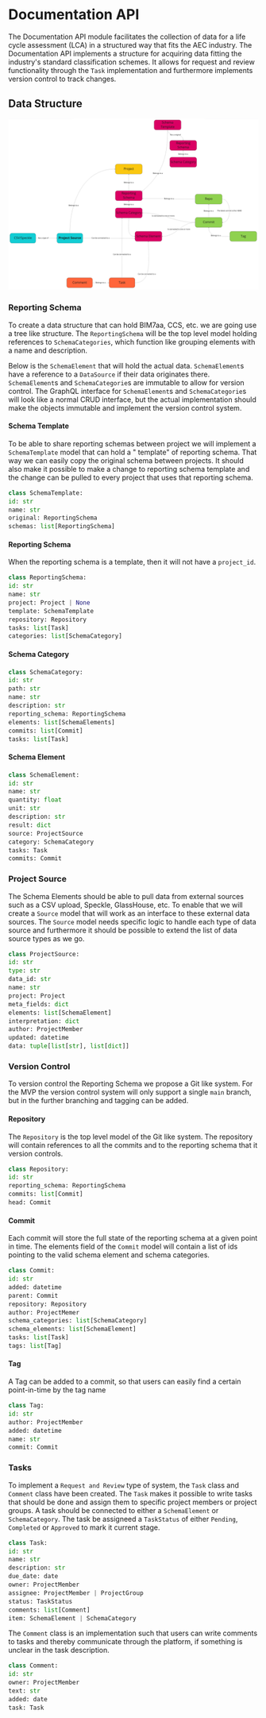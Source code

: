 # Documentation API

The Documentation API module facilitates the collection of data for a life cycle assessment (LCA) in a structured way that
fits the AEC industry.
The Documentation API implements a structure for acquiring data fitting the industry's standard classification
schemes.
It allows for request and review functionality through the `Task` implementation and furthermore implements version
control to track changes.

## Data Structure

![Data Structure](/wiki/documentation-structure.png)

### Reporting Schema

To create a data structure that can hold BIM7aa, CCS, etc. we are going use a tree like structure.
The `ReportingSchema` will be the top level model holding references to `SchemaCategories`, which function like grouping
elements with a name and description.

Below is the `SchemaElement` that will hold the actual data.
`SchemaElement`s have a reference to a `DataSource` if their data originates there.
`SchemaElement`s and `SchemaCategorie`s are immutable to allow for version control.
The GraphQL interface for `SchemaElement`s and `SchemaCategorie`s will look like a normal CRUD interface, but the actual
implementation should make the objects immutable and implement the version control system.

#### Schema Template

To be able to share reporting schemas between project we will implement a `SchemaTemplate` model that can hold a "
template" of reporting schema.
That way we can easily copy the original schema between projects.
It should also make it possible to make a change to reporting schema template and the change can be pulled to every
project that uses that reporting schema.

```python
class SchemaTemplate:
id: str
name: str
original: ReportingSchema
schemas: list[ReportingSchema]
```

#### Reporting Schema

When the reporting schema is a template, then it will not have a `project_id`.

```python
class ReportingSchema:
id: str
name: str
project: Project | None
template: SchemaTemplate
repository: Repository
tasks: list[Task]
categories: list[SchemaCategory]
```

#### Schema Category

```python
class SchemaCategory:
id: str
path: str
name: str
description: str
reporting_schema: ReportingSchema
elements: list[SchemaElements]
commits: list[Commit]
tasks: list[Task]
```

#### Schema Element

```python
class SchemaElement:
id: str
name: str
quantity: float
unit: str
description: str
result: dict
source: ProjectSource
category: SchemaCategory
tasks: Task
commits: Commit
```

### Project Source

The Schema Elements should be able to pull data from external sources such as a CSV upload, Speckle, GlassHouse, etc.
To enable that we will create a `Source` model that will work as an interface to these external data sources.
The `Source` model needs specific logic to handle each type of data source and furthermore it should be possible to
extend the list of data source types as we go.

```python
class ProjectSource:
id: str
type: str
data_id: str
name: str
project: Project
meta_fields: dict
elements: list[SchemaElement]
interpretation: dict
author: ProjectMember
updated: datetime
data: tuple[list[str], list[dict]]
```

### Version Control

To version control the Reporting Schema we propose a Git like system.
For the MVP the version control system will only support a single `main` branch, but in the further branching and
tagging can be added.

#### Repository

The `Repository` is the top level model of the Git like system.
The repository will contain references to all the commits and to the reporting schema that it version controls.

```python
class Repository:
id: str
reporting_schema: ReportingSchema
commits: list[Commit]
head: Commit
```

#### Commit

Each commit will store the full state of the reporting schema at a given point in time.
The elements field of the `Commit` model will contain a list of ids pointing to the valid schema element and schema
categories.

```python
class Commit:
id: str
added: datetime
parent: Commit
repository: Repository
author: ProjectMemer
schema_categories: list[SchemaCategory]
schema_elements: list[SchemaElement]
tasks: list[Task]
tags: list[Tag]
```

#### Tag

A Tag can be added to a commit, so that users can easily find a certain point-in-time by the tag name
```python
class Tag:
id: str
author: ProjectMember
added: datetime
name: str
commit: Commit
```

### Tasks

To implement a `Request and Review` type of system, the `Task` class and `Comment` class have been created.
The `Task` makes it possible to write tasks that should be done and assign them to specific project members or project groups.
A task should be connected to either a `SchemaElement` or `SchemaCategory`.
The task be assigneed a `TaskStatus` of either `Pending`, `Completed` or `Approved` to mark it current stage.

```python
class Task:
id: str
name: str
description: str
due_date: date
owner: ProjectMember
assignee: ProjectMember | ProjectGroup
status: TaskStatus
comments: list[Comment]
item: SchemaElement | SchemaCategory
```

The `Comment` class is an implementation such that users can write comments to tasks and thereby communicate through the platform,
if something is unclear in the task description.

```python
class Comment:
id: str
owner: ProjectMember
text: str
added: date
task: Task
```
